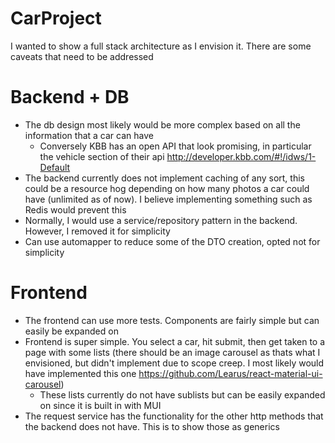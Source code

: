 # CarProject

I wanted to show a full stack architecture as I envision it. There are some caveats that need to be addressed

# Backend + DB 
- The db design most likely would be more complex based on all the information that a car can have
    - Conversely KBB has an open API that look promising, in particular the vehicle section of their api http://developer.kbb.com/#!/idws/1-Default
- The backend currently does not implement caching of any sort, this could be a resource hog depending on how many photos a car could have (unlimited as of now). I believe implementing something such as Redis would prevent this
- Normally, I would use a service/repository pattern in the backend. However, I removed it for simplicity
- Can use automapper to reduce some of the DTO creation, opted not for simplicity


# Frontend
- The frontend can use more tests. Components are fairly simple but can easily be expanded on
- Frontend is super simple. You select a car, hit submit, then get taken to a page with some lists (there should be an image carousel as thats what I envisioned, but didn't implement due to scope creep. I most likely would have implemented this one https://github.com/Learus/react-material-ui-carousel)
    - These lists currently do not have sublists but can be easily expanded on since it is built in with MUI
- The request service has the functionality for the other http methods that the backend does not have. This is to show those as generics